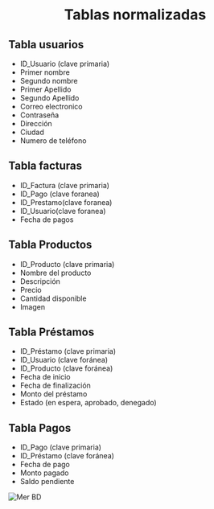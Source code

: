 <h1 align="center">Tablas normalizadas</h1>

## Tabla usuarios

  - ID_Usuario (clave primaria)
  - Primer nombre
  - Segundo nombre
  - Primer Apellido
  - Segundo Apellido
  - Correo electronico
  - Contraseña
  - Dirección
  - Ciudad
  - Numero de teléfono


## Tabla facturas

  - ID_Factura (clave primaria)
  - ID_Pago (clave foranea)
  - ID_Prestamo(clave foranea)
  - ID_Usuario(clave foranea)
  - Fecha de pagos


## Tabla Productos

  - ID_Producto (clave primaria)
  - Nombre del producto
  - Descripción
  - Precio
  - Cantidad disponible
  - Imagen

## Tabla Préstamos
  - ID_Préstamo (clave primaria)
  - ID_Usuario (clave foránea)
  - ID_Producto (clave foránea)
  - Fecha de inicio
  - Fecha de finalización
  - Monto del préstamo
  - Estado (en espera, aprobado, denegado)

## Tabla Pagos

  - ID_Pago (clave primaria)
  - ID_Préstamo (clave foránea)
  - Fecha de pago
  - Monto pagado
  - Saldo pendiente

  
![Mer BD](/Documentaci%C3%B3n/base_datos/MerBD.png)